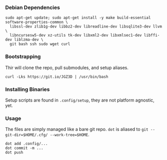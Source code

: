 ### Debian Dependencies
```
sudo apt-get update; sudo apt-get install -y make build-essential software-properties-common \
  libssl-dev zlib1g-dev libbz2-dev libreadline-dev libsqlite3-dev llvm \
  libncursesw5-dev xz-utils tk-dev libxml2-dev libxmlsec1-dev libffi-dev liblzma-dev \
  git bash ssh sudo wget curl 
```


### Bootstrapping
Thir will clone the repo, pull submodules, and setup aliases.
```
curl -Lks https://git.io/JGZ3D | /usr/bin/bash
```

### Installing Binaries
Setup scripts are found in `.config/setup`, they are not platform agnostic, yet.

### Usage
The files are simply managed like a bare git repo. `dot` is aliased to `git --git-dir=$HOME/.cfg/ --work-tree=$HOME`.

```
dot add .config/...
dot commit -m ...
dot push
```
